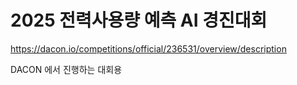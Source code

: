# 2025 전력사용량 예측 AI 경진대회


https://dacon.io/competitions/official/236531/overview/description


DACON 에서 진행하는 대회용 

